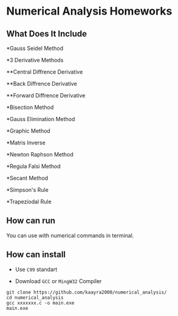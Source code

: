 # Numerical Analysis Homeworks
## What Does It Include
*Gauss Seidel Method

*3 Derivative Methods

**Central Diffrence Derivative

**Back Diffrence Derivative

**Forward Diffrence Derivative

*Bisection Method

*Gauss Elimination Method

*Graphic Method

*Matris Inverse

*Newton Raphson Method

*Regula Falsi Method

*Secant Method

*Simpson's Rule

*Trapeziodal Rule

## How can run

You can use with numerical commands in terminal.

## How can install

* Use `C99` standart 

* Download `GCC`  or `MingW32` Compiler 

```
git clone https://github.com/kaayra2000/numerical_analysis/
cd numerical_analysis
gcc xxxxxxx.c -o main.exe
main.exe
```
